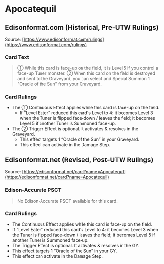 # Apocatequil

## Edisonformat.com (Historical, Pre-UTW Rulings)

Source: [https://www.edisonformat.com/rulings](https://www.edisonformat.com/rulings)

### Card Text

> ① While this card is face-up on the field, it is Level 5 if you control a face-up Tuner monster. ② When this card on the field is destroyed and sent to the Graveyard, you can select and Special Summon 1 "Oracle of the Sun" from your Graveyard.

### Card Rulings

*   The ① Continuous Effect applies while this card is face-up on the field.
    *   If “Level Eater” reduced this card's Level to 4: it becomes Level 3 when the Tuner is flipped face-down / leaves the field; it becomes Level 5 if another Tuner is Summoned face-up.
*   The ② Trigger Effect is optional. It activates & resolves in the Graveyard.
    *   This effect targets 1 “Oracle of the Sun” in your Graveyard.
    *   This effect can activate in the Damage Step.

## Edisonformat.net (Revised, Post-UTW Rulings)

Source: [https://edisonformat.net/card?name=Apocatequil](https://edisonformat.net/card?name=Apocatequil)

### Edison-Accurate PSCT

> No Edison-Accurate PSCT available for this card.

### Card Rulings

*   The Continuous Effect applies while this card is face-up on the field.
*   If “Level Eater” reduced this card's Level to 4: it becomes Level 3 when the Tuner is flipped face-down / leaves the field; it becomes Level 5 if another Tuner is Summoned face-up.
*   The Trigger Effect is optional. It activates & resolves in the GY.
*   This effect targets 1 “Oracle of the Sun” in your GY.
*   This effect can activate in the Damage Step.
            